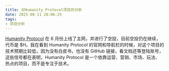```yaml
---
title: 对Humanity Protocol项目的分析
date: 2025-08-11 20:06:25
tags:
- 项目分析
---
```


[Humanity Protocol](https://www.humanity.org/) 在 6 月份上线了主网，并进行了空投，目前空投仍在继续，代币是 $H。我在看到 Humanity Protocol 的官网和导航栏的时候，对这个项目的技术预期比较低，因为没有白皮书，也没有 GitHub 链接，看文档还等登陆账号，这些信号都在表明，Humanity Protocol 是一个依靠运营、营销、市场、玩法、热点的项目，而不是专注于技术。






